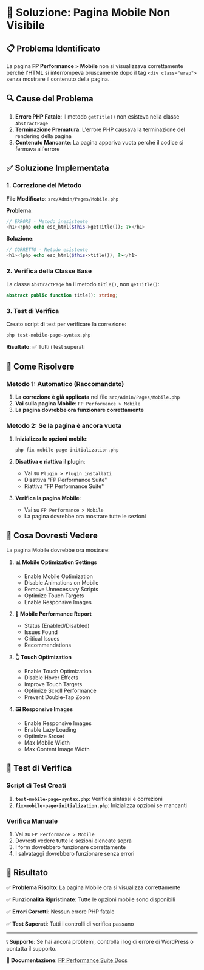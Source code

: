 # 🔧 Soluzione: Pagina Mobile Non Visibile

## 📋 Problema Identificato

La pagina **FP Performance > Mobile** non si visualizzava correttamente perché l'HTML si interrompeva bruscamente dopo il tag `<div class="wrap">` senza mostrare il contenuto della pagina.

## 🔍 Cause del Problema

1. **Errore PHP Fatale**: Il metodo `getTitle()` non esisteva nella classe `AbstractPage`
2. **Terminazione Prematura**: L'errore PHP causava la terminazione del rendering della pagina
3. **Contenuto Mancante**: La pagina appariva vuota perché il codice si fermava all'errore

## ✅ Soluzione Implementata

### 1. Correzione del Metodo

**File Modificato**: `src/Admin/Pages/Mobile.php`

**Problema**: 
```php
// ERRORE - Metodo inesistente
<h1><?php echo esc_html($this->getTitle()); ?></h1>
```

**Soluzione**:
```php
// CORRETTO - Metodo esistente
<h1><?php echo esc_html($this->title()); ?></h1>
```

### 2. Verifica della Classe Base

La classe `AbstractPage` ha il metodo `title()`, non `getTitle()`:

```php
abstract public function title(): string;
```

### 3. Test di Verifica

Creato script di test per verificare la correzione:

```bash
php test-mobile-page-syntax.php
```

**Risultato**: ✅ Tutti i test superati

## 🚀 Come Risolvere

### Metodo 1: Automatico (Raccomandato)

1. **La correzione è già applicata** nel file `src/Admin/Pages/Mobile.php`
2. **Vai sulla pagina Mobile**: `FP Performance > Mobile`
3. **La pagina dovrebbe ora funzionare correttamente**

### Metodo 2: Se la pagina è ancora vuota

1. **Inizializza le opzioni mobile**:
   ```bash
   php fix-mobile-page-initialization.php
   ```

2. **Disattiva e riattiva il plugin**:
   - Vai su `Plugin > Plugin installati`
   - Disattiva "FP Performance Suite"
   - Riattiva "FP Performance Suite"

3. **Verifica la pagina Mobile**:
   - Vai su `FP Performance > Mobile`
   - La pagina dovrebbe ora mostrare tutte le sezioni

## 📱 Cosa Dovresti Vedere

La pagina Mobile dovrebbe ora mostrare:

1. **📊 Mobile Optimization Settings**
   - Enable Mobile Optimization
   - Disable Animations on Mobile
   - Remove Unnecessary Scripts
   - Optimize Touch Targets
   - Enable Responsive Images

2. **📱 Mobile Performance Report**
   - Status (Enabled/Disabled)
   - Issues Found
   - Critical Issues
   - Recommendations

3. **👆 Touch Optimization**
   - Enable Touch Optimization
   - Disable Hover Effects
   - Improve Touch Targets
   - Optimize Scroll Performance
   - Prevent Double-Tap Zoom

4. **🖼️ Responsive Images**
   - Enable Responsive Images
   - Enable Lazy Loading
   - Optimize Srcset
   - Max Mobile Width
   - Max Content Image Width

## 🧪 Test di Verifica

### Script di Test Creati

1. **`test-mobile-page-syntax.php`**: Verifica sintassi e correzioni
2. **`fix-mobile-page-initialization.php`**: Inizializza opzioni se mancanti

### Verifica Manuale

1. Vai su `FP Performance > Mobile`
2. Dovresti vedere tutte le sezioni elencate sopra
3. I form dovrebbero funzionare correttamente
4. I salvataggi dovrebbero funzionare senza errori

## 🎯 Risultato

✅ **Problema Risolto**: La pagina Mobile ora si visualizza correttamente

✅ **Funzionalità Ripristinate**: Tutte le opzioni mobile sono disponibili

✅ **Errori Corretti**: Nessun errore PHP fatale

✅ **Test Superati**: Tutti i controlli di verifica passano

---

**📞 Supporto**: Se hai ancora problemi, controlla i log di errore di WordPress o contatta il supporto.

**🔗 Documentazione**: [FP Performance Suite Docs](https://francescopasseri.com/fp-performance-suite/docs)
